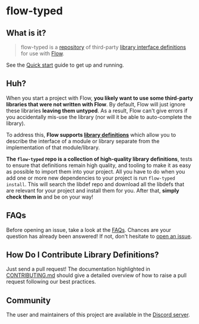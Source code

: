 # flow-typed

## What is it?

> flow-typed is a [repository](https://github.com/flow-typed/flow-typed/tree/master/definitions)
of third-party [library interface definitions](https://flow.org/en/docs/libdefs)
for use with [Flow](http://flow.org).

See the [Quick start](quickstart.md) guide to get up and running.

## Huh?

When you start a project with Flow, **you likely want to use some third-party
libraries that were not written with Flow**. By default, Flow will just ignore
these libraries **leaving them untyped**. As a result, Flow can't give errors if
you accidentally mis-use the library (nor will it be able to auto-complete the
library).

To address this, **Flow supports
[library definitions](https://flow.org/en/docs/libdefs)** which allow
you to describe the interface of a module or library separate from the
implementation of that module/library.

**The `flow-typed` repo is a collection of high-quality library definitions**,
tests to ensure that definitions remain high quality, and tooling to make it
as easy as possible to import them into your project.
All you have to do when you add one or more new dependencies to your project
is run `flow-typed install`. This will search the libdef repo and download all
the libdefs that are relevant for your project and install them for you. After
that, **simply check them in** and be on your way!

## FAQs

Before opening an issue, take a look at the [FAQs](faqs.md). Chances are your
question has already been answered! If not, don't hesitate to
[open an issue](https://github.com/flow-typed/flow-typed/issues/new/choose).

## How Do I Contribute Library Definitions?

Just send a pull request! The documentation highlighted in [CONTRIBUTING.md](https://github.com/flow-typed/flow-typed/blob/master/CONTRIBUTING.md) should give a detailed overview of how to raise a pull request following our best practices.

## Community

The user and maintainers of this project are available in the [Discord server](https://discordapp.com/invite/8ezwRUK).
